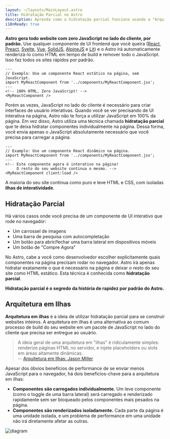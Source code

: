 ```yaml
---
layout: ~/layouts/MainLayout.astro
title: Hidratação Parcial no Astro
description: Aprenda como a hidratação parcial funciona usando a "Arquitetura em Ilhas" no Astro.
i18nReady: true
---
```


**Astro gera todo website com zero JavaScript no lado do cliente, por padrão.** Use qualquer componente de UI frontend que você queira ([React](https://reactjs.org/), [Preact](https://preactjs.com/), [Svelte](https://svelte.dev/), [Vue](https://vuejs.org/), [SolidJS](https://www.solidjs.com/), [AlpineJS](https://alpinejs.dev/) e [Lit](https://lit.dev/)) e o Astro irá automaticamente renderizá-lo como HTML em tempo de build e remover todo o JavaScript. Isso faz todos os sites rápidos por padrão.


```astro
---
// Exemplo: Use um componente React estático na página, sem JavaScript.
import MyReactComponent from '../components/MyReactComponent.jsx';
---
<!-- 100% HTML, Zero JavaScript! -->
<MyReactComponent />
```

Porém as vezes, JavaScript no lado do cliente é necessário para criar interfaces de usuário interativas. Quando você se ver precisando de UI interativa na página, Astro não te força a utilizar JavaScript em 100% da página. Em vez disso, Astro utiliza uma técnica chamada **hidratação parcial** que te deixa hidratar componentes individualmente na página. Dessa forma, você envia apenas o JavaScript absolutamente necessário que você precisa para carregar a página.


```astro
---
// Examplo: Use um componente React dinâmico na página.
import MyReactComponent from '../components/MyReactComponent.jsx';
---
<!-- Este componente agora é interativo na página! 
     O resto do seu website continua o mesmo. -->
<MyReactComponent client:load />
```

A maioria do seu site continua como puro e leve HTML e CSS, com isoladas **ilhas de interatividade**.

## Hidratação Parcial

Há vários casos onde você precisa de um componente de UI interativo que rode no navegador:

- Um carrossel de imagens
- Uma barra de pesquisa com autocompletação
- Um botão para abrir/fechar uma barra lateral em dispositivos móveis
- Um botão de "Compre Agora"

No Astro, cabe a você como desenvolvedor escolher explicitamente quais componentes na página precisam rodar no navegador. Astro irá apenas hidratar exatamente o que é necessário na página e deixar o resto do seu site como HTML estático. Esta técnica é conhecida como **hidratação parcial**.

**Hidratação parcial é o segredo da história de rapidez por padrão do Astro.**

## Arquitetura em Ilhas

**Arquitetura em ilhas** é a ideia de utilizar hidratação parcial para se construir websites inteiros. A arquitetura em ilhas é uma alternativa ao comum processo de build do seu website em um pacote de JavaScript no lado do cliente que precisa ser entregue ao usuário.

> A ideia geral de uma arquitetura em "ilhas" é ridiculamente simples: renderize páginas HTML no servidor, e injete placeholders ou slots em áreas altamente dinâmicas. <br/> -- [Arquitetura em Ilhas: Jason Miller](https://jasonformat.com/islands-architecture/)

Apesar dos óbvios benefícios de performance de se enviar menos JavaScript para o navegador, há dois benefícios-chave para a arquitetura em ilhas:

- **Componentes são carregados individualmente.** Um leve componente (como o toggle de uma barra lateral) será carregado e renderizado rapidamente sem ser bloqueado pelos componentes mais pesados na página.
- **Componentes são renderizados isoladamente.** Cada parte da página é uma unidade isolada, e um problema de performance em uma unidade não irá diretamente afetar as outras.

![diagram](https://res.cloudinary.com/wedding-website/image/upload/v1596766231/islands-architecture-1.png)
